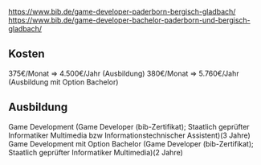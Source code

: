 https://www.bib.de/game-developer-paderborn-bergisch-gladbach/
https://www.bib.de/game-developer-bachelor-paderborn-und-bergisch-gladbach/
## Kosten
375€/Monat => 4.500€/Jahr (Ausbildung)
380€/Monat => 5.760€/Jahr (Ausbildung mit Option Bachelor)
## Ausbildung
Game Development (Game Developer (bib-Zertifikat); Staatlich geprüfter Informatiker Multimedia bzw Informationstechnischer Assistent)(3 Jahre)
Game Development mit Option Bachelor (Game Developer (bib-Zertifikat); Staatlich geprüfter Informatiker Multimedia)(2 Jahre)
